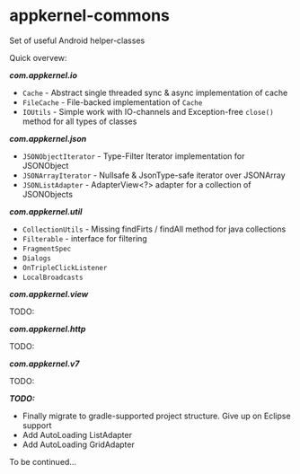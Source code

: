 appkernel-commons
=================

Set of useful Android helper-classes 

Quick overvew: 

***com.appkernel.io***
  - `Cache` - Abstract single threaded sync & async implementation of cache
  - `FileCache` - File-backed implementation of `Cache`
  - `IOUtils` - Simple work with IO-channels and Exception-free `close()` method for all types of classes

***com.appkernel.json***
 - `JSONObjectIterator` - Type-Filter Iterator implementation for JSONObject
 - `JSONArrayIterator` - Nullsafe & JsonType-safe iterator over JSONArray
 - `JSONListAdapter` - AdapterView<?> adapter for a collection of JSONObjects


***com.appkernel.util***
 - `CollectionUtils` - Missing findFirts / findAll method for java collections
 - `Filterable` - interface for filtering
 - `FragmentSpec`
 - `Dialogs`
 - `OnTripleClickListener`
 - `LocalBroadcasts`

***com.appkernel.view***

TODO: 

***com.appkernel.http***

TODO:

***com.appkernel.v7***

TODO: 

***TODO:***
 - Finally migrate to gradle-supported project structure. Give up on Eclipse support
 - Add AutoLoading ListAdapter
 - Add AutoLoading GridAdapter

 To be continued...
 
 
  
